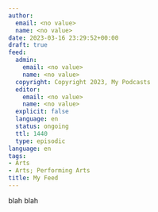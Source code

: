 ```yaml
---
author:
  email: <no value>
  name: <no value>
date: 2023-03-16 23:29:52+00:00
draft: true
feed:
  admin:
    email: <no value>
    name: <no value>
  copyright: Copyright 2023, My Podcasts
  editor:
    email: <no value>
    name: <no value>
  explicit: false
  language: en
  status: ongoing
  ttl: 1440
  type: episodic
language: en
tags:
- Arts
- Arts; Performing Arts
title: My Feed
---
```


blah blah